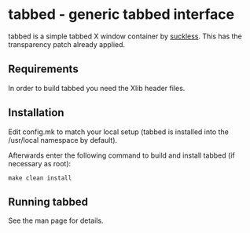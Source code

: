 tabbed - generic tabbed interface
=================================
tabbed is a simple tabbed X window container by [suckless](https://tools.suckless.org/tabbed/).
This has the transparency patch already applied.

Requirements
------------
In order to build tabbed you need the Xlib header files.

Installation
------------
Edit config.mk to match your local setup (tabbed is installed into
the /usr/local namespace by default).

Afterwards enter the following command to build and install tabbed
(if necessary as root):

    make clean install

Running tabbed
--------------
See the man page for details.

